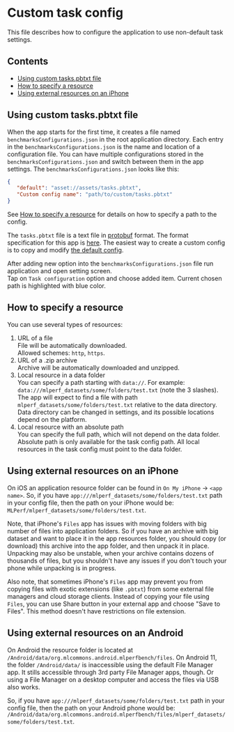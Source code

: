 # Custom task config

This file describes how to configure the application to use non-default task settings.

## Contents

* [Using custom tasks.pbtxt file](#using-custom-taskspbtxt-file)
* [How to specify a resource](#how-to-specify-a-resource)
* [Using external resources on an iPhone](#using-external-resources-on-an-iphone)

## Using custom tasks.pbtxt file

When the app starts for the first time, it creates a file named `benchmarksConfigurations.json`
in the root application directory.
Each entry in the `benchmarksConfigurations.json` is the name and location of a configuration file.
You can have multiple configurations stored in the `benchmarksConfigurations.json` and switch
between them in the app settings.
The `benchmarksConfigurations.json` looks like this:

```json
{
   "default": "asset://assets/tasks.pbtxt",
   "Custom config name": "path/to/custom/tasks.pbtxt"
}
```

See [How to specify a resource](#how-to-specify-a-resource) for details on how to specify a path to the config.

The `tasks.pbtxt` file is a text file in [protobuf](https://developers.google.com/protocol-buffers) format.
The format specification for this app is [here](../cpp/proto/mlperf_task.proto).
The easiest way to create a custom config is to copy and modify [the default config](../assets/tasks.pbtxt).

After adding new option into the `benchmarksConfigurations.json` file
run application and open setting screen.  
Tap on `Task configuration` option
and choose added item. Current chosen path is highlighted with blue color.

## How to specify a resource

You can use several types of resources:

1. URL of a file  
File will be automatically downloaded.  
Allowed schemes: `http`, `https`.
2. URL of a .zip archive  
Archive will be automatically downloaded and unzipped.
3. Local resource in a data folder  
You can specify a path starting with `data://`. For example: `data:///mlperf_datasets/some/folders/test.txt` (note the 3 slashes).  
The app will expect to find a file with path `mlperf_datasets/some/folders/test.txt` relative to the data directory.  
Data directory can be changed in settings, and its possible locations depend on the platform.
4. Local resource with an absolute path  
You can specify the full path, which will not depend on the data folder.  
Absolute path is only available for the task config path. All local resources in the task config must point to the data folder.

## Using external resources on an iPhone

On iOS an application resource folder can be found in `On My iPhone` -> `<app name>`.
So, if you have `app:///mlperf_datasets/some/folders/test.txt` path in your config file,
then the path on your iPhone would be: `MLPerf/mlperf_datasets/some/folders/test.txt`.

Note, that iPhone's `Files` app has issues with moving folders with big number of files into application folders.
So if you have an archive with big dataset and want to place it in the app resources folder,
you should copy (or download) this archive into the app folder, and then unpack it in place.
Unpacking may also be unstable, when your archive contains dozens of thousands of files,
but you shouldn't have any issues if you don't touch your phone while unpacking is in progress.

Also note, that sometimes iPhone's `Files` app may prevent you from copying files with exotic extensions (like `.pbtxt`)
from some external file managers and cloud storage clients.
Instead of copying your file using `Files`, you can use Share button in your external app and choose "Save to Files".
This method doesn't have restrictions on file extension.

## Using external resources on an Android

On Android the resource folder is located at `/Android/data/org.mlcommons.android.mlperfbench/files`.
On Android 11, the folder `/Android/data/` is inaccessible using the default File Manager app.
It stills accessible through 3rd party File Manager apps, though.
Or using a File Manager on a desktop computer and access the files via USB also works.

So, if you have `app:///mlperf_datasets/some/folders/test.txt` path in your config file,
then the path on your Android phone would be:
`/Android/data/org.mlcommons.android.mlperfbench/files/mlperf_datasets/some/folders/test.txt`.
